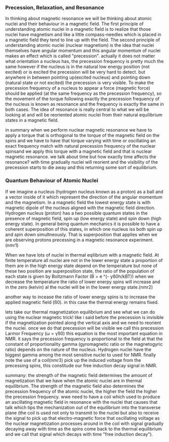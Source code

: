 ### Precession, Relaxation, and Resonance

In thinking about magnetic resonance we will be thinking about atomic nuclei and their behaviour in a magnetic field.
The first principle of understanding atomic nuclei in a magnetic field is to realize that those nuclei have magnetism and like a little compass-needles which is placed in a magnetic field they tend to line up with the field.
The second principle of understanding atomic nuclei (nuclear magnetism) is the idea that nuclei themselves have angular momentum and this angular momentum of nuclei makes an effect which is called "precession". actually it does not matter what orientation a nucleus has, the precession frequency is pretty much the same however if the nucleus is in the natural low energy position (not excited) or is excited the precession will be very hard to detect.
but anywhere in between pointing up(excited nucleus) and pointing down (natural state or not excited) the precession is very visible.
To make the precession frequency of a nucleus to appear a force (magnetic force) should be applied (at the same frequency as the precession frequency), so the movement of the torque following exactly the precession frequency of the nucleus is known as resonance and the frequency is exactly the same in both cases. The idea of resonance is really central to what we will be looking at and will be reoriented atomic nuclei from their natural equilibrium states in a magnetic field.

in summary when we perform nuclear magnetic resonance we have to apply a torque that is orthogonal to the torque of the magnetic field on the spins and we have to have that torque varying with time or oscillating an exact frequency match with natural precession frequency of the nuclear spinsand we apply this torque with a magnetic field and that is nuclear magnetic resonance.
we talk about time but how exactly time affects the resonance?  with time gradually nuclei will reorient and the visibility of the precession starts to die away and this returning some sort of equilibrium.


### Quantum Behaviour of Atomic Nuclei

If we imagine a nucleus (hydrogen nucleus known as a proton) as a ball and a vector inside of it which represent the direction of the angular momentum and the magnetism. In a magnetic field the lowest energy state is with magnetic dipole of the nucleus aligned with the magnetic field direction. Hydrogen nucleus (proton) has a two possible quantum states in the presence of magnetic field, spin up (low energy state) and spin down (high energy state). In general being quantum mechanics it is possible to have a coherent superposition of this states, in which one nucleus iss both spin up and spin down simultneously.
That is superposition that applies when we are observing protons precessing in a magnetic resonance experiment.(nmr1)

When we have lots of nuclei in thermal eqilibrium with a magnetic field. At finite temperature all nuclei are not in the lower energy state a proportion of them are in the high energy state depend on the temperature but none of these two position are superposition state, the ratio of the population of each state is given by Boltzmann Factor (B = e ^(- yß0h/kBT)) when we decrease the temperature the ratio of lower enerpy spins will increase and in the zero (kelvin) al the nuclei will be in the lower energy state.(nmr2)

another way to incease the ratio of lower energy spins is to increase the applied magnetic field (ß0). in this case the thermal energy remains fixed.

lets take our thermal magnetization equilibrium and see what we can do using the nuclear magnetic trick! like i said before the precession is invisible if the magnetization pointed along the vertical axis and we need to reorient the nuclei. once we do that precession will be visible we call this precession Larmor Frequency (ω = γß0) this equation is the most important equation in NMR. it says the precession frequency is proportional to the field at that the constant of proportionality gamma (gyromagnetic ratio or the magnetogyric ratio) depends on the nature of the nucleus. Hydrogen nuclei have the biggest gamma among the most sensitive nuclei to used for NMR. finally note the use of a coil(nmr3) pick up the induced voltage from the precessing spins, this constitude our free induction decay signal in NMR.

summany: the strength of the magnetic field determines the amount of magnetization that we have when the atomic nuclei are in thermal equilibrium. The strength of the magnetic field also determines the precession frequency of the atomic nuclei, the higher the field the higher the precession frequency. wwe need to have a coil which used to produce an ascillating magnetic field in resonance with the nuclei that causes that talk which tips the mechanization out of the equilibrium into the transverse plane (the coil is used not only to transmit to the nuclei but also to receive the signal to pick up that electro-magnetic force that oscillating voltage as the nuclear magnetization processes around in the coil with signal gradually decaying away with time as the spins come back to the thermal equilibrium and we call that signal which decays with time "free induction decay").







